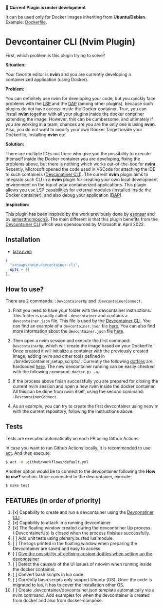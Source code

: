 🔧 **Current Plugin is under development**

It can be used only for Docker images inheriting from **Ubuntu/Debian**. Example: [Dockerfile](./Dockerfile).

# Devcontainer CLI (Nvim Plugin)

First, which problem is this plugin trying to solve?

**Situation:**

Your favorite editor is **nvim** and you are currently developing a containerized application (using Docker).

**Problem:**

You can definitely use nvim for developing your code, but you quickly face problems with the [LSP](https://microsoft.github.io/language-server-protocol/) and the [DAP](https://microsoft.github.io/debug-adapter-protocol/) (among other plugins), because such plugins do not have access inside the Docker container. True, you can install **nvim** together with all your plugins inside the docker container extending the image. However, this can be cumbersome, and ultimately if you are working in a team, chances are you are the only one is using **nvim**. Also, you do not want to modify your own Docker Target inside your Dockerfile, installing **nvim** etc.

**Solution:**

There are multiple IDEs out there who give you the possibility to execute themself inside the Docker container you are developing, fixing the problems above, but there is nothing which works out-of-the-box for **nvim**. Recently, Microsoft opened the code used in VSCode for attaching the IDE to such containers ([Devconatiner CLI](https://github.com/devcontainers/cli)). The current **nvim** plugin aims to integrate such CLI in a **nvim** plugin for creating your own local development environment on the top of your containerized applications. This plugin allows you use LSP capabilities for external modules (installed inside the Docker container), and also debug your application ([DAP](https://microsoft.github.io/debug-adapter-protocol/)).

**Inspiration:**

This plugin has been inspired by the work previously done by [esensar](https://github.com/esensar/nvim-dev-container) and by [jamestthompson3](https://github.com/jamestthompson3/nvim-remote-containers). The main different is that this plugin benefits from the [Devcontainer CLI](https://github.com/devcontainers/cli) which was opensourced by Microsoft in April 2022.

## Installation

- [lazy.nvim](https://github.com/folke/lazy.nvim)

```lua
{
  "arnaupv/nvim-devcontainer-cli",
  opts = {}
},
```

## How to use?

There are 2 commands: `:DevcontainerUp` and `:DevcontainerConnect`.

1. First you need to have your folder with the devcontainer instructions. This folder is usually called `.devcontainer` and contains a `devcontainer.json` file. This file is used by the [Devcontainer CLI](https://github.com/devcontainers/cli). You can find an example of a `devcontainer.json` file [here](.devcontainer/devcontainer.json). You can also find more information about the `devcontainer.json` file [here](https://code.visualstudio.com/docs/remote/devcontainerjson-reference).

2. Then open a nvim session and execute the first command: `DevcontainerUp`, which will create the image based on your Dockerfile. Once created it will initialize a container with the previously created image, adding nvim and other tools defined in ./bin/devcontainer_setup_scripts/ . Currently the following [dotfiles](https://github.com/arnaupv/dotfiles) are hardcoded [here](./bin/devcontainer_setup_scripts/none_root_setup.sh). The new devcontainer running can be easily checked with the following command: `docker ps -a`.

3. If the process above finish successfully you are prepared for closing the current nvim session and open a new nvim inside the docker container. All this can be done from nvim itself, using the second command: `:DevcontainerConnect`.

4. As an example, you can try to create the first devcontainer using neovim with the current repository, following the instructions above.

## Tests

Tests are executed automatically on each PR using Github Actions.

In case you want to run Github Actions locally, it is recommended to use [act](https://github.com/nektos/act#installation).
And then execute:

```bash
$ act -W .github/workflows/default.yml
```

Another option would be to connect to the devcontainer following the **How to use?** section.
Once connected to the devcontainer, execute:

```bash
$ make test
```

## FEATUREs (in order of priority)

1. [x] Capability to create and run a devcontainer using the [Devconatiner CLI](https://github.com/devcontainers/cli).
1. [x] Capability to attach in a running devcontainer
1. [x] The floating window created during the devcontainer Up process (:DevcontainerUp<cr>) is closed when the process finishes successfully.
1. [ ] Add unit tests using plenary.busted lua module.
1. [ ] The logs printed in the floating window when preparing the Devcontainer are saved and easy to access.
1. [ ] [Give the possibility of defining custom dotfiles when setting up the devcontainer](https://github.com/arnaupv/nvim-devcontainer-cli/issues/1)
1. [ ] Detect the cause/s of the UI issues of neovim when running inside the docker container.
1. [ ] Convert bash scripts in lua code.
1. [ ] Currently bash scripts only support Ubuntu (OS). Once the code is migrated to lua, it has to cover the installation other OS.
1. [ ] Create .devcontainer/devcontainer.json template automatically via a nvim command. Add examples for when the devcontainer is created from docker and also from docker-compose.
